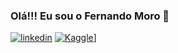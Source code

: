 
### Olá!!! Eu sou o Fernando Moro 👋

[![linkedin](https://img.shields.io/badge/LinkedIn-0077B5?style=for-the-badge&logo=linkedin&logoColor=white)](www.linkedin.com/in/fernando-moro-660135167) 
[![Kaggle](https://img.shields.io/badge/Kaggle-20BEFF?style=for-the-badge&logo=Kaggle&logoColor=white)](www.linkedin.com/in/fernando-moro-660135167)]
